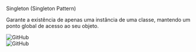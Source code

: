 
Singleton (Singleton Pattern)


Garante a existência de apenas uma instância de uma classe, mantendo um ponto global de acesso ao seu objeto.        




![GitHub](https://img.shields.io/badge/python-3.9.5-blue)   
![GitHub](https://img.shields.io/badge/license-MIT-red)






